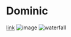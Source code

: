 # Dominic
[link](https://youtube.com)
![image](https://upload.wikimedia.org/wikipedia/commons/thumb/b/b6/Image_created_with_a_mobile_phone.png/1200px-Image_created_with_a_mobile_phone.png)
![waterfall](https://media4.giphy.com/media/uSlkwemszvnTq/giphy.gif?cid=790b7611dc6a79fc1b96169458e827b39d8acc63a38ee5c4&rid=giphy.gif&ct=g)
